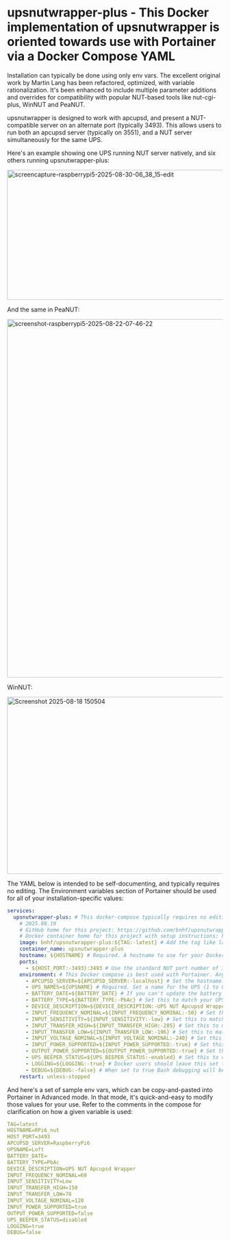 # upsnutwrapper-plus - This Docker implementation of upsnutwrapper is oriented towards use with Portainer via a Docker Compose YAML

Installation can typically be done using only env vars. The excellent original work by Martin Lang has been refactored, optimized, with variable rationalization. It's been enhanced to include multiple parameter additions and overrides for compatibility with popular NUT-based tools like nut-cgi-plus, WinNUT and PeaNUT.

upsnutwrapper is designed to work with apcupsd, and present a NUT-compatible server on an alternate port (typically 3493). This allows users to run both an apcupsd server (typically on 3551), and a NUT server simultaneously for the same UPS.

Here's an example showing one UPS running NUT server natively, and six others running upsnutwrapper-plus:

<img width="1348" height="303" alt="screencapture-raspberrypi5-2025-08-30-06_38_15-edit" src="https://github.com/user-attachments/assets/bec430e4-ba80-4444-bb6f-910141232e15" />

And the same in PeaNUT:

<img width="1685" height="836" alt="screenshot-raspberrypi5-2025-08-22-07-46-22" src="https://github.com/user-attachments/assets/9ea9ff36-4c81-40c5-b8f1-7817b5e5ea38" />

WinNUT:

<img width="706" height="413" alt="Screenshot 2025-08-18 150504" src="https://github.com/user-attachments/assets/6392e026-bafd-4708-a8a7-b0326cf61177" />

The YAML below is intended to be self-documenting, and typically requires no editing. The Environment variables section of Portainer should be used for all of your installation-specific values:
```yaml
services:
  upsnutwrapper-plus: # This docker-compose typically requires no editing. Use the Environment variables section of Portainer to set your values.
    # 2025.08.19
    # GitHub home for this project: https://github.com/bnhf/upsnutwrapper-plus.
    # Docker container home for this project with setup instructions: https://hub.docker.com/r/bnhf/upsnutwrapper-plus.
    image: bnhf/upsnutwrapper-plus:${TAG:-latest} # Add the tag like latest or test to the environment variables below. 
    container_name: upsnutwrapper-plus
    hostname: ${HOSTNAME} # Required. A hostname to use for your Docker container to help identify the system to which your UPS is attached.
    ports:
      - ${HOST_PORT:-3493}:3493 # Use the standard NUT port number of 3493, or optionally change it, if it's in use on your Docker host. Default=3493.
    environment: # This Docker compose is best used with Portainer. Any env vars you'd like to change should be added in the Environment variables section of the Portainer-Stacks editor.
      - APCUPSD_SERVER=${APCUPSD_SERVER:-localhost} # Set the hostname or IP to reach your apcupsd server. Add port if not 3551 in the form hostname:port or ip:port. Default=localhost.
      - UPS_NAMES=${UPSNAME} # Required. Set a name for the UPS (1 to 8 chars) that will be used by System Tray notifications, nut-cgi and Grafana dashboards.
      - BATTERY_DATE=${BATTERY_DATE} # If you can't update the battery installation date in your UPS, you can override it here. In the form YYYY/MM/DD.
      - BATTERY_TYPE=${BATTERY_TYPE:-PbAc} # Set this to match your UPS battery type. Li-ion=Lithium-ion, PbAc=Lead Acid. Default=PbAc.
      - DEVICE_DESCRIPTION=${DEVICE_DESCRIPTION:-UPS NUT Apcupsd Wrapper}
      - INPUT_FREQUENCY_NOMINAL=${INPUT_FREQUENCY_NOMINAL:-50} # Set this to match your local nominal line frequency. 50=50Hz, 60=60Hz. Default=50.
      - INPUT_SENSITIVITY=${INPUT_SENSITIVITY:-low} # Set this to match the input sensitivy in use on your UPS. Typically low, medium or high. Default=low.
      - INPUT_TRANSFER_HIGH=${INPUT_TRANSFER_HIGH:-285} # Set this to match the high voltage transfer value for the sensitivity selected. Default=285.
      - INPUT_TRANSFER_LOW=${INPUT_TRANSFER_LOW:-196} # Set this to match the low voltage transfer value for the sensitivity selected. Default=196.
      - INPUT_VOLTAGE_NOMINAL=${INPUT_VOLTAGE_NOMINAL:-240} # Set this to match your local nominal line voltage. 240=240V, 120=120V. Default=240.
      - INPUT_POWER_SUPPORTED=${INPUT_POWER_SUPPORTED:-true} # Set this to false if apcupsd does not report your UPS input power voltage. Default=true.
      - OUTPUT_POWER_SUPPORTED=${OUTPUT_POWER_SUPPORTED:-true} # Set this to false if apcupsd does not report your UPS output power voltage. Default=true.
      - UPS_BEEPER_STATUS=${UPS_BEEPER_STATUS:-enabled} # Set this to disabled if you've turned off your UPS beeper (alarm).
      - LOGGING=${LOGGING:-true} # Docker users should leave this set to true. Standalone script users should generally set this to false. Default=true.
      - DEBUG=${DEBUG:-false} # When set to true Bash debugging will be sent to a file, /tmp/upsnutwrapper.debug. Set to true only for short-term debugging. Default=false.
    restart: unless-stopped
```
And here's a set of sample env vars, which can be copy-and-pasted into Portainer in Advanced mode. In that mode, it's quick-and-easy to modify those values for your use. Refer to the comments in the compose for clarification on how a given variable is used:
```yaml
TAG=latest
HOSTNAME=RPi6_nut
HOST_PORT=3493
APCUPSD_SERVER=RaspberryPi6
UPSNAME=Loft
BATTERY_DATE=
BATTERY_TYPE=PbAc
DEVICE_DESCRIPTION=UPS NUT Apcupsd Wrapper
INPUT_FREQUENCY_NOMINAL=60
INPUT_SENSITIVITY=Low
INPUT_TRANSFER_HIGH=150
INPUT_TRANSFER_LOW=78
INPUT_VOLTAGE_NOMINAL=120
INPUT_POWER_SUPPORTED=true
OUTPUT_POWER_SUPPORTED=false
UPS_BEEPER_STATUS=disabled
LOGGING=true
DEBUG=false
```
